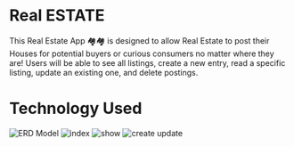 # Real ESTATE
This Real Estate App 🏘️🏘️ is designed to allow Real Estate to post their Houses for potential buyers or curious consumers no matter where they are! Users will be able to see all listings, create a new entry, read a specific listing, update an existing one, and delete postings.

# Technology Used 


![ERD Model](https://github.com/mustafacev/mustafacev/assets/122946494/ad529628-00ba-4f28-b1b5-d40966c131ac)
![index](https://github.com/mustafacev/mustafacev/assets/122946494/6d61953e-e562-4ba2-beb4-617e8c69137e)
![show](https://github.com/mustafacev/mustafacev/assets/122946494/160597d1-0ae4-4eb0-a464-4e31a239af0a)
![create update](https://github.com/mustafacev/mustafacev/assets/122946494/74a45a6e-3c84-48f7-8fb9-4e17033cb6e9)